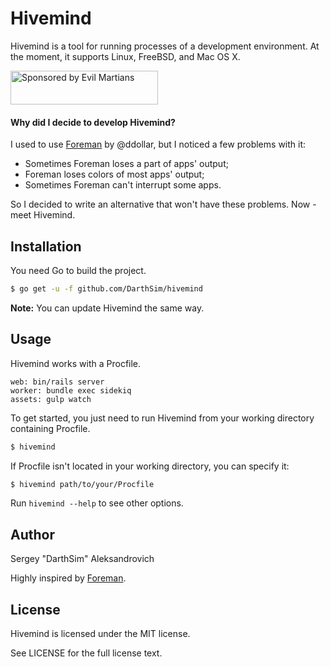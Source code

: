 # Hivemind

Hivemind is a tool for running processes of a development environment. At the moment, it supports Linux, FreeBSD, and Mac OS X.

<a href="https://evilmartians.com/?utm_source=hivemind">
<img src="https://evilmartians.com/badges/sponsored-by-evil-martians.svg" alt="Sponsored by Evil Martians" width="236" height="54">
</a>

#### Why did I decide to develop Hivemind?

I used to use [Foreman](https://github.com/ddollar/foreman) by @ddollar, but I noticed a few problems with it:

* Sometimes Foreman loses a part of apps' output;
* Foreman loses colors of most apps' output;
* Sometimes Foreman can't interrupt some apps.

So I decided to write an alternative that won't have these problems. Now - meet Hivemind.

## Installation

You need Go to build the project.

```bash
$ go get -u -f github.com/DarthSim/hivemind
```

__Note:__ You can update Hivemind the same way.

## Usage

Hivemind works with a Procfile.

```Procfile
web: bin/rails server
worker: bundle exec sidekiq
assets: gulp watch
```

To get started, you just need to run Hivemind from your working directory containing Procfile.

```bash
$ hivemind
```

If Procfile isn't located in your working directory, you can specify it:

```bash
$ hivemind path/to/your/Procfile
```

Run `hivemind --help` to see other options.

## Author

Sergey "DarthSim" Aleksandrovich

Highly inspired by [Foreman](https://github.com/ddollar/foreman).

## License

Hivemind is licensed under the MIT license.

See LICENSE for the full license text.
